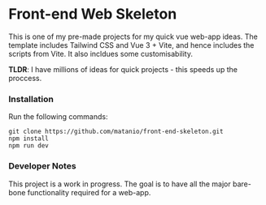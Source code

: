 # Front-end Web Skeleton

This is one of my pre-made projects for my quick vue web-app ideas. The template includes Tailwind CSS and Vue 3 + Vite, and hence includes the scripts from Vite. It also incldues some customisability. 

**TLDR**: I have millions of ideas for quick projects - this speeds up the proccess. 


### Installation
 
Run the following commands:

```
git clone https://github.com/matanio/front-end-skeleton.git
npm install
npm run dev
```

### Developer Notes
This project is a work in progress. The goal is to have all the major bare-bone functionality required for a web-app. 
